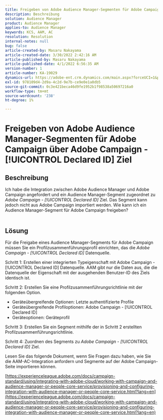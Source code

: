 ```yaml
---
title: Freigeben von Adobe Audience Manager-Segmenten für Adobe Campaign über Adobe Campaign - [!UICONTROL Declared ID] Ziel
description: Beschreibung
solution: Audience Manager
product: Audience Manager
applies-to: Audience Manager
keywords: KCS, AAM, AC
resolution: Resolution
internal-notes: null
bug: false
article-created-by: Masaru Nakayama
article-created-date: 3/30/2022 2:42:16 AM
article-published-by: Masaru Nakayama
article-published-date: 4/1/2022 6:56:35 AM
version-number: 1
article-number: KA-19029
dynamics-url: https://adobe-ent.crm.dynamics.com/main.aspx?forceUCI=1&pagetype=entityrecord&etn=knowledgearticle&id=4c9db0fe-d2af-ec11-9840-0022480bd623
exl-id: 978109d4-2d9a-4c2d-9e7b-ce9e0e1a0db5
source-git-commit: 0c3e421beca46d9fe1952b1f98538a50697216a0
workflow-type: tm+mt
source-wordcount: '238'
ht-degree: 1%

---
```


# Freigeben von Adobe Audience Manager-Segmenten für Adobe Campaign über Adobe Campaign - [!UICONTROL Declared ID] Ziel

## Beschreibung

Ich habe die Integration zwischen Adobe Audience Manager und Adobe Campaign angefordert und ein Audience Manager-Segment zugeordnet zu *Adobe Campaign - [!UICONTROL Declared ID]* Ziel. Das Segment kann jedoch nicht aus Adobe Campaign importiert werden. Wie kann ich ein Audience Manager-Segment für Adobe Campaign freigeben?
<br> 

## Lösung


Für die Freigabe eines Audience Manager-Segments für Adobe Campaign müssen Sie ein Profilzusammenführungsprofil einrichten, das die *Adobe Campaign - [!UICONTROL Declared ID]* Datenquelle.

Schritt 1: Erstellen einer integrierten Typeigenschaft mit Adobe Campaign - [!UICONTROL Declared ID] Datenquelle.
AAM gibt nur die Daten aus, die die Datenquelle der Eigenschaft mit der ausgehenden Benutzer-ID des Ziels identisch ist.
 

Schritt 2: Erstellen Sie eine Profilzusammenführungsrichtlinie mit der folgenden Option.

- Geräteübergreifende Optionen: Letzte authentifizierte Profile
- Geräteübergreifende Profiloptionen: Adobe Campaign - [!UICONTROL Declared ID]
- Geräteoptionen: Geräteprofil


Schritt 3: Erstellen Sie ein Segment mithilfe der in Schritt 2 erstellten Profilzusammenführungsrichtlinie.


Schritt 4: Zuordnen des Segments zu *Adobe Campaign - [!UICONTROL Declared ID]* Ziel.

Lesen Sie das folgende Dokument, wenn Sie Fragen dazu haben, wie Sie die AAM-AC-Integration anfordern und Segmente auf der Adobe Campaign-Seite importieren können.

[https://experienceleague.adobe.com/docs/campaign-standard/using/integrating-with-adobe-cloud/working-with-campaign-and-audience-manager-or-people-core-service/provisioning-and-configuring-integration-with-audience-manager-or-people-core-service.html?lang=en](https://experienceleague.adobe.com/docs/campaign-standard/using/integrating-with-adobe-cloud/working-with-campaign-and-audience-manager-or-people-core-service/provisioning-and-configuring-integration-with-audience-manager-or-people-core-service.html?lang=en)
